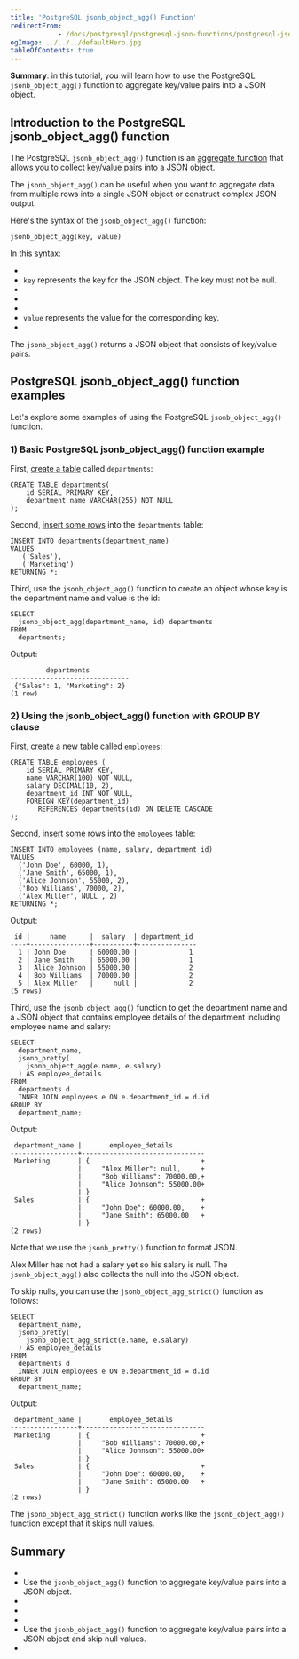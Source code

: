 ```yaml
---
title: 'PostgreSQL jsonb_object_agg() Function'
redirectFrom: 
            - /docs/postgresql/postgresql-json-functions/postgresql-jsonb_object_agg/
ogImage: ../../../defaultHero.jpg
tableOfContents: true
---
```



**Summary**: in this tutorial, you will learn how to use the PostgreSQL `jsonb_object_agg()` function to aggregate key/value pairs into a JSON object.





## Introduction to the PostgreSQL jsonb_object_agg() function





The PostgreSQL `jsonb_object_agg()` function is an [aggregate function](https://www.postgresqltutorial.com/postgresql-aggregate-functions/) that allows you to collect key/value pairs into a [JSON](/docs/postgresql/postgresql-json) object.





The `jsonb_object_agg()` can be useful when you want to aggregate data from multiple rows into a single JSON object or construct complex JSON output.





Here's the syntax of the `jsonb_object_agg()` function:





```
jsonb_object_agg(key, value)
```





In this syntax:





- 
- `key` represents the key for the JSON object. The key must not be null.
- 
-
- 
- `value` represents the value for the corresponding key.
- 





The `jsonb_object_agg()` returns a JSON object that consists of key/value pairs.





## PostgreSQL jsonb_object_agg() function examples





Let's explore some examples of using the PostgreSQL `jsonb_object_agg()` function.





### 1) Basic PostgreSQL jsonb_object_agg() function example





First, [create a table](/docs/postgresql/postgresql-create-table) called `departments`:





```
CREATE TABLE departments(
    id SERIAL PRIMARY KEY,
    department_name VARCHAR(255) NOT NULL
);
```





Second, [insert some rows](/docs/postgresql/postgresql-insert-multiple-rows) into the `departments` table:





```
INSERT INTO departments(department_name)
VALUES
   ('Sales'),
   ('Marketing')
RETURNING *;
```





Third, use the `jsonb_object_agg()` function to create an object whose key is the department name and value is the id:





```
SELECT
  jsonb_object_agg(department_name, id) departments
FROM
  departments;
```





Output:





```
         departments
------------------------------
 {"Sales": 1, "Marketing": 2}
(1 row)
```





### 2) Using the jsonb_object_agg() function with GROUP BY clause





First, [create a new table](/docs/postgresql/postgresql-create-table) called `employees`:





```
CREATE TABLE employees (
    id SERIAL PRIMARY KEY,
    name VARCHAR(100) NOT NULL,
    salary DECIMAL(10, 2),
    department_id INT NOT NULL,
    FOREIGN KEY(department_id)
       REFERENCES departments(id) ON DELETE CASCADE
);
```





Second, [insert some rows](/docs/postgresql/postgresql-insert-multiple-rows) into the `employees` table:





```
INSERT INTO employees (name, salary, department_id)
VALUES
  ('John Doe', 60000, 1),
  ('Jane Smith', 65000, 1),
  ('Alice Johnson', 55000, 2),
  ('Bob Williams', 70000, 2),
  ('Alex Miller', NULL , 2)
RETURNING *;
```





Output:





```
 id |     name      |  salary  | department_id
----+---------------+----------+---------------
  1 | John Doe      | 60000.00 |             1
  2 | Jane Smith    | 65000.00 |             1
  3 | Alice Johnson | 55000.00 |             2
  4 | Bob Williams  | 70000.00 |             2
  5 | Alex Miller   |     null |             2
(5 rows)
```





Third, use the `jsonb_object_agg()` function to get the department name and a JSON object that contains employee details of the department including employee name and salary:





```
SELECT
  department_name,
  jsonb_pretty(
    jsonb_object_agg(e.name, e.salary)
  ) AS employee_details
FROM
  departments d
  INNER JOIN employees e ON e.department_id = d.id
GROUP BY
  department_name;
```





Output:





```
 department_name |       employee_details
-----------------+-------------------------------
 Marketing       | {                            +
                 |     "Alex Miller": null,     +
                 |     "Bob Williams": 70000.00,+
                 |     "Alice Johnson": 55000.00+
                 | }
 Sales           | {                            +
                 |     "John Doe": 60000.00,    +
                 |     "Jane Smith": 65000.00   +
                 | }
(2 rows)
```





Note that we use the `jsonb_pretty()` function to format JSON.





Alex Miller has not had a salary yet so his salary is null. The `jsonb_object_agg()` also collects the null into the JSON object.





To skip nulls, you can use the `jsonb_object_agg_strict()` function as follows:





```
SELECT
  department_name,
  jsonb_pretty(
    jsonb_object_agg_strict(e.name, e.salary)
  ) AS employee_details
FROM
  departments d
  INNER JOIN employees e ON e.department_id = d.id
GROUP BY
  department_name;
```





Output:





```
 department_name |       employee_details
-----------------+-------------------------------
 Marketing       | {                            +
                 |     "Bob Williams": 70000.00,+
                 |     "Alice Johnson": 55000.00+
                 | }
 Sales           | {                            +
                 |     "John Doe": 60000.00,    +
                 |     "Jane Smith": 65000.00   +
                 | }
(2 rows)
```





The `jsonb_object_agg_strict()` function works like the `jsonb_object_agg()` function except that it skips null values.





## Summary





- 
- Use the `jsonb_object_agg()` function to aggregate key/value pairs into a JSON object.
- 
-
- 
- Use the `jsonb_object_agg()` function to aggregate key/value pairs into a JSON object and skip null values.
- 



